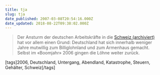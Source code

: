 ```yaml
---
title: tja
slug: tja
date_published: 2007-03-08T20:54:16.000Z
date_updated: 2018-08-22T09:38:02.000Z
---
```


> Der Ansturm der deutschen Arbeitskräfte in die [Schweiz (archiviert)](http://web.archive.org/web/20070302075310/http://www.blick.ch:80/sonntagsblick/wirtschaft/artikel56773) hat vor allem einen Grund: Deutschland hat sich innerhalb weniger Jahre mutwillig zum Billiglohnland und zum Armenhaus gemacht. Selbst im «Boomjahr» 2006 gingen die Löhne weiter zurück.

[tags]2006, Deutschland, Untergang, Abendland, Katastrophe, Steuern, Gehälter, Schweiz[/tags]

